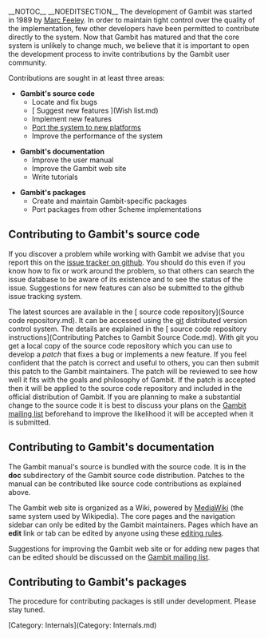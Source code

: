 \_\_NOTOC\_\_ \_\_NOEDITSECTION\_\_ The development of Gambit was
started in 1989 by [Marc Feeley](http://www.iro.umontreal.ca/~feeley/).
In order to maintain tight control over the quality of the
implementation, few other developers have been permitted to contribute
directly to the system. Now that Gambit has matured and that the core
system is unlikely to change much, we believe that it is important to
open the development process to invite contributions by the Gambit user
community.

Contributions are sought in at least three areas:

  - **Gambit's source code**
      - Locate and fix bugs
      - [ Suggest new features ](Wish list.md)
      - Implement new features
      - [ Port the system to new platforms ](Installer.md)
      - Improve the performance of the system

<!-- end list -->

  - **Gambit's documentation**
      - Improve the user manual
      - Improve the Gambit web site
      - Write tutorials

<!-- end list -->

  - **Gambit's packages**
      - Create and maintain Gambit-specific packages
      - Port packages from other Scheme implementations

## Contributing to Gambit's source code

If you discover a problem while working with Gambit we advise that you
report this on the [issue tracker on
github](https://github.com/gambit/gambit/issues). You should do this
even if you know how to fix or work around the problem, so that others
can search the issue database to be aware of its existence and to see
the status of the issue. Suggestions for new features can also be
submitted to the github issue tracking system.

The latest sources are available in the [ source code
repository](Source code repository.md). It can be accessed using
the [git](http://git.or.cz/) distributed version control system. The
details are explained in the [ source code repository
instructions](Contributing Patches to Gambit Source Code.md).
With git you get a local copy of the source code repository which you
can use to develop a *patch* that fixes a bug or implements a new
feature. If you feel confident that the patch is correct and useful to
others, you can then submit this patch to the Gambit maintainers. The
patch will be reviewed to see how well it fits with the goals and
philosophy of Gambit. If the patch is accepted then it will be applied
to the source code repository and included in the official distribution
of Gambit. If you are planning to make a substantial change to the
source code it is best to discuss your plans on the [Gambit mailing
list](https://mailman.iro.umontreal.ca/cgi-bin/mailman/listinfo/gambit-list)
beforehand to improve the likelihood it will be accepted when it is
submitted.

## Contributing to Gambit's documentation

The Gambit manual's source is bundled with the source code. It is in the
**doc** subdirectory of the Gambit source code distribution. Patches to
the manual can be contributed like source code contributions as
explained above.

The Gambit web site is organized as a Wiki, powered by
[MediaWiki](http://www.mediawiki.org/) (the same system used by
Wikipedia). The core pages and the navigation sidebar can only be edited
by the Gambit maintainers. Pages which have an **edit** link or tab can
be edited by anyone using these [editing
rules](http://meta.wikimedia.org/wiki/MediaWiki_User%27s_Guide:_Editing_overview).

Suggestions for improving the Gambit web site or for adding new pages
that can be edited should be discussed on the [Gambit mailing
list](https://mailman.iro.umontreal.ca/cgi-bin/mailman/listinfo/gambit-list).

## Contributing to Gambit's packages

The procedure for contributing packages is still under development.
Please stay tuned.

[Category: Internals](Category: Internals.md)

